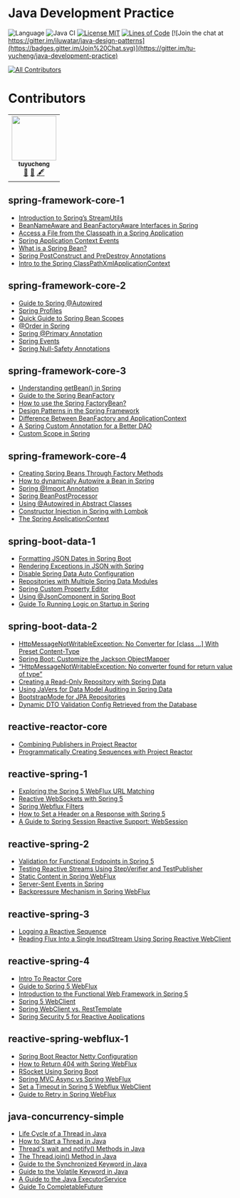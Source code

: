<!-- the line below needs to be an empty line C: (its because kramdown isnt
     that smart and dearly wants an empty line before a heading to be able to
     display it as such, e.g. website) -->

# Java Development Practice

![Language](https://img.shields.io/badge/language-java-brightgreen)
![Java CI](https://github.com/iluwatar/java-design-patterns/workflows/Java%20CI/badge.svg)
[![License MIT](https://img.shields.io/badge/license-MIT-blue.svg)](https://raw.githubusercontent.com/tu-yucheng/java-development-practice/master/LICENSE.md)
[![Lines of Code](https://sonarcloud.io/api/project_badges/measure?project=tu-yucheng_java-development-practice&metric=ncloc)](https://sonarcloud.io/project/overview?id=tu-yucheng_java-development-practice)
[![Join the chat at https://gitter.im/iluwatar/java-design-patterns](https://badges.gitter.im/Join%20Chat.svg)](https://gitter.im/tu-yucheng/java-development-practice)
<!-- ALL-CONTRIBUTORS-BADGE:START - Do not remove or modify this section -->
[![All Contributors](https://img.shields.io/badge/all_contributors-1-orange.svg?style=flat-square)](#contributors)
<!-- ALL-CONTRIBUTORS-BADGE:END -->

# Contributors

<!-- ALL-CONTRIBUTORS-LIST:START - Do not remove or modify this section -->
<!-- prettier-ignore-start -->
<!-- markdownlint-disable -->
<table>
  <tr>
    <td align="center"><a href="https://github.com/tu-yucheng"><img src="https://avatars0.githubusercontent.com/u/4526195?v=4?s=100" width="100px;" alt=""/><br /><sub><b>tuyucheng</b></sub></a><br /><a href="#projectManagement-tuyucheng" title="Project Management">📆</a> <a href="#maintenance-tuyucheng" title="Maintenance">🚧</a> <a href="#content-tuyucheng" title="Content">🖋</a></td>
  </tr>
</table>

## spring-framework-core-1

- [Introduction to Spring’s StreamUtils](spring-framework-core-1/docs/Spring_StreamUtils.md)
- [BeanNameAware and BeanFactoryAware Interfaces in Spring](spring-framework-core-1/docs/Spring_Aware_Interface.md)
- [Access a File from the Classpath in a Spring Application](spring-framework-core-1/docs/Spring_Classpath_FileAccess.md)
- [Spring Application Context Events](spring-framework-core-1/docs/Spring_Context_Event.md)
- [What is a Spring Bean?](spring-framework-core-1/docs/Spring_Bean.md)
- [Spring PostConstruct and PreDestroy Annotations](spring-framework-core-1/docs/Spring_PostConstruct_Predestroy.md)
- [Intro to the Spring ClassPathXmlApplicationContext](spring-framework-core-1/docs/Spring_ClassPathXmlApplication.md)

## spring-framework-core-2

- [Guide to Spring @Autowired](spring-framework-core-2/docs/Spring_@Autowired.md)
- [Spring Profiles](spring-framework-core-2/docs/Spring_Profile.md)
- [Quick Guide to Spring Bean Scopes](spring-framework-core-2/docs/Spring_Bean_Scope.md)
- [@Order in Spring](spring-framework-core-2/docs/Spring_@Order.md)
- [Spring @Primary Annotation](spring-framework-core-2/docs/Spring_@Primary.md)
- [Spring Events](spring-framework-core-2/docs/Spring_Events.md)
- [Spring Null-Safety Annotations](spring-framework-core-2/docs/Spring_NullSafety.md)

## spring-framework-core-3

- [Understanding getBean() in Spring](spring-framework-core-3/docs/Spring_getBean().md)
- [Guide to the Spring BeanFactory](spring-framework-core-3/docs/Spring_BeanFactory.md)
- [How to use the Spring FactoryBean?](spring-framework-core-3/docs/Spring_FactoryBean.md)
- [Design Patterns in the Spring Framework](spring-framework-core-3/docs/Spring_DesignPattern.md)
- [Difference Between BeanFactory and ApplicationContext](spring-framework-core-3/docs/Spring_BeanFactory_ApplicationContext.md)
- [A Spring Custom Annotation for a Better DAO](spring-framework-core-3/docs/Spring_Annotation_BeanPreProcessor.md)
- [Custom Scope in Spring](spring-framework-core-3/docs/Spring_Custom_Scope.md)

## spring-framework-core-4

- [Creating Spring Beans Through Factory Methods](spring-framework-core-4/docs/Spring_FactoryMethod.md)
- [How to dynamically Autowire a Bean in Spring](spring-framework-core-4/docs/Spring_Dynamic_Autowired.md)
- [Spring @Import Annotation](spring-framework-core-4/docs/Spring_@Import.md)
- [Spring BeanPostProcessor](spring-framework-core-4/docs/Spring_BeanPostProcessor.md)
- [Using @Autowired in Abstract Classes](spring-framework-core-4/docs/Spring_@Autowired_AbstractClass.md)
- [Constructor Injection in Spring with Lombok](spring-framework-core-4/docs/Spring_Lombok.md)
- [The Spring ApplicationContext](spring-framework-core-4/docs/Spring_ApplicationContext.md)

## spring-boot-data-1

- [Formatting JSON Dates in Spring Boot](spring-boot-data-1/docs/SpringBoot_Format_Json.md)
- [Rendering Exceptions in JSON with Spring](spring-boot-data-1/docs/SpringBoot_Exception_Json.md)
- [Disable Spring Data Auto Configuration](spring-boot-data-1/docs/SpringBoot_DisableAutoConfig.md)
- [Repositories with Multiple Spring Data Modules](spring-boot-data-1/docs/SpringBoot_Multi_DataModule.md)
- [Spring Custom Property Editor](spring-boot-data-1/docs/SpringBoot_PropertyEditor.md)
- [Using @JsonComponent in Spring Boot](spring-boot-data-1/docs/SpringBoot_@JsonComponent.md)
- [Guide To Running Logic on Startup in Spring](spring-boot-data-1/docs/SpringBoot_RunSetupLogic.md)

## spring-boot-data-2

- [HttpMessageNotWritableException: No Converter for [class …] With Preset Content-Type]()
- [Spring Boot: Customize the Jackson ObjectMapper]()
- [“HttpMessageNotWritableException: No converter found for return value of type”]()
- [Creating a Read-Only Repository with Spring Data]()
- [Using JaVers for Data Model Auditing in Spring Data]()
- [BootstrapMode for JPA Repositories]()
- [Dynamic DTO Validation Config Retrieved from the Database]()

## reactive-reactor-core

- [Combining Publishers in Project Reactor](reactive-reactor-core/docs/Reactor_CombineStreams.md)
- [Programmatically Creating Sequences with Project Reactor](reactive-reactor-core/docs/Reactor_Flux_Sequences.md)

## reactive-spring-1

- [Exploring the Spring 5 WebFlux URL Matching](reactive-spring-1/docs/Spring_MVC_URL_Matching.md)
- [Reactive WebSockets with Spring 5](reactive-spring-1/docs/Spring_Reactive_WebSockets.md)
- [Spring Webflux Filters](reactive-spring-1/docs/Spring_WebFlux_Filter.md)
- [How to Set a Header on a Response with Spring 5](reactive-spring-1/docs/Spring_WebFlux_Header.md)
- [A Guide to Spring Session Reactive Support: WebSession](reactive-spring-1/docs/Spring_Reactive_Session.md)

## reactive-spring-2

- [Validation for Functional Endpoints in Spring 5](reactive-spring-2/docs/Functional_Endpoints_Validation.md)
- [Testing Reactive Streams Using StepVerifier and TestPublisher](reactive-spring-2/docs/Reactive_StepVerifier.md)
- [Static Content in Spring WebFlux](reactive-spring-2/docs/WebFlux_Static_Content.md)
- [Server-Sent Events in Spring](reactive-spring-2/docs/WebFlux_Server_SendEvents.md)
- [Backpressure Mechanism in Spring WebFlux](reactive-spring-2/docs/WebFlux_Backpressure.md)

## reactive-spring-3

- [Logging a Reactive Sequence](reactive-spring-3/docs/Reactive_Logging_Sequence.md)
- [Reading Flux Into a Single InputStream Using Spring Reactive WebClient](reactive-spring-3/docs/Reactive_ReadFluxTo_InputStream.md)

## reactive-spring-4

- [Intro To Reactor Core](reactive-spring-4/docs/Reactor_Core.md)
- [Guide to Spring 5 WebFlux](reactive-spring-4/docs/Spring_WebFlux.md)
- [Introduction to the Functional Web Framework in Spring 5](reactive-spring-4/docs/Spring_FunctionWeb.md)
- [Spring 5 WebClient](reactive-spring-4/docs/Spring_WebClient.md)
- [Spring WebClient vs. RestTemplate](reactive-spring-4/docs/Spring_WebClient_RestTemplate.md)
- [Spring Security 5 for Reactive Applications](reactive-spring-4/docs/Spring_Reactive_Security.md)

## reactive-spring-webflux-1

- [Spring Boot Reactor Netty Configuration](reactive-spring-webflux-1/docs/WebFlux_Netty_Config.md)
- [How to Return 404 with Spring WebFlux](reactive-spring-webflux-1/docs/WebFlux_ResponseStatus.md)
- [RSocket Using Spring Boot](reactive-spring-webflux-1/docs/Reactive_RSocket.md)
- [Spring MVC Async vs Spring WebFlux](reactive-spring-webflux-1/docs/WebFlux_Async.md)
- [Set a Timeout in Spring 5 Webflux WebClient](reactive-spring-webflux-1/docs/WebFlux_Timeout.md)
- [Guide to Retry in Spring WebFlux](reactive-spring-webflux-1/docs/WebFlux_Retry.md)

## java-concurrency-simple

- [Life Cycle of a Thread in Java](java-concurrency-simple/docs/Java_Thread_LifeCycle.md)
- [How to Start a Thread in Java](java-concurrency-simple/docs/Java_StartThread.md)
- [Thread's wait and notify() Methods in Java](java-concurrency-simple/docs/Java_Wait_Notify.md)
- [The Thread.join() Method in Java](java-concurrency-simple/docs/Java_Thread_Join.md)
- [Guide to the Synchronized Keyword in Java](java-concurrency-simple/docs/Java_Synchronized.md)
- [Guide to the Volatile Keyword in Java](java-concurrency-simple/docs/Java_Volatile.md)
- [A Guide to the Java ExecutorService](java-concurrency-simple/docs/Java_ExecutorService.md)
- [Guide To CompletableFuture](java-concurrency-simple/docs/Java_CompletableFuture.md)